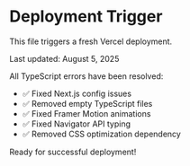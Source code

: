 # Deployment Trigger

This file triggers a fresh Vercel deployment.

Last updated: August 5, 2025

All TypeScript errors have been resolved:
- ✅ Fixed Next.js config issues  
- ✅ Removed empty TypeScript files
- ✅ Fixed Framer Motion animations
- ✅ Fixed Navigator API typing
- ✅ Removed CSS optimization dependency

Ready for successful deployment!
